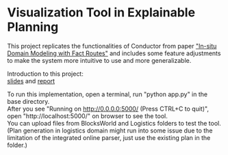 # Visualization Tool in Explainable Planning
This project replicates the functionalities of Conductor from paper ["In-situ Domain Modeling with Fact Routes"](https://personal.traclabs.com/~korten/publications/ICAPS_MARSHAL.pdf) and includes some feature adjustments to make the system more intuitive to use and more generalizable.  

Introduction to this project:  
[slides](https://drive.google.com/file/d/1ShQdFLgxSx5ml-cz4SZaQnt-tYiED1JS/view?usp=sharing) and [report](https://drive.google.com/file/d/1emvwtPjHVTCR2PoVKsxNZwtALPnkO9we/view?usp=sharing)  

To run this implementation, open a terminal, run "python app.py" in the base directory.  
After you see "Running on http://0.0.0.0:5000/ (Press CTRL+C to quit)", open "http://localhost:5000/" on browser to see the tool.  
You can upload files from BlocksWorld and Logistics folders to test the tool.  
(Plan generation in logistics domain might run into some issue due to the limitation of the integrated online parser, just use the existing plan in the folder.)
